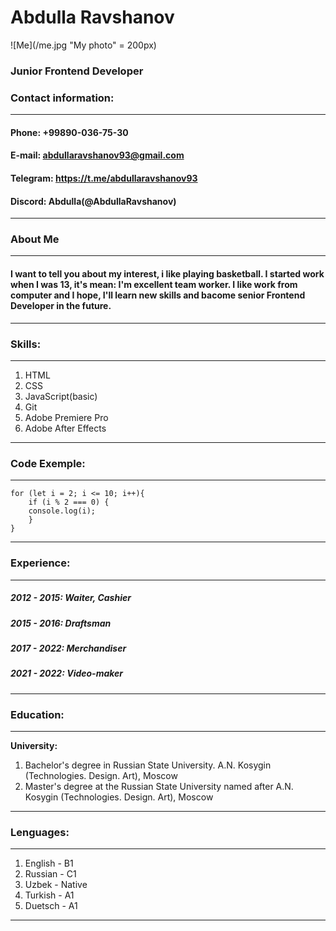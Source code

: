 # Abdulla Ravshanov
![Me](/me.jpg "My photo" = 200px)

### Junior Frontend Developer

### Contact information:
----------------------------------------------
#### **Phone:** +99890-036-75-30
#### **E-mail:** abdullaravshanov93@gmail.com
#### **Telegram:** https://t.me/abdullaravshanov93
#### **Discord:** Abdulla(@AbdullaRavshanov)
----------------------------------------------
### About Me 
----------------------------------------------
#### I want to tell you about my interest, i like playing basketball. I started work when I was 13, it's mean: I'm excellent team worker. I like work from computer and I hope, I'll learn new skills and bacome senior Frontend Developer in the future.
----------------------------------------------
### Skills:
----------------------------------------------
1. HTML
2. CSS
3. JavaScript(basic)
4. Git 
5. Adobe Premiere Pro
6. Adobe After Effects
----------------------------------------------
### Code Exemple:
----------------------------------------------
```
for (let i = 2; i <= 10; i++){
    if (i % 2 === 0) {
    console.log(i);   
    }
}
```
----------------------------------------------
### Experience:
----------------------------------------------
##### 2012 - 2015: Waiter, Cashier
##### 2015 - 2016: Draftsman
##### 2017 - 2022: Merchandiser
##### 2021 - 2022: Video-maker
----------------------------------------------
### Education:
----------------------------------------------
**University:** 
1. Bachelor's degree in Russian State University. A.N. Kosygin (Technologies. Design. Art), Moscow
2. Master's degree at the Russian State University named after A.N. Kosygin (Technologies. Design. Art), Moscow
----------------------------------------------
### Lenguages:
----------------------------------------------
1. English - B1
2. Russian - C1
3. Uzbek - Native
4. Turkish - A1
5. Duetsch - A1
----------------------------------------------